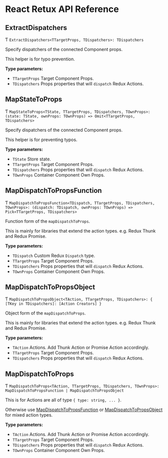 # React Retux API Reference

## ExtractDispatchers

Ƭ `ExtractDispatchers<TTargetProps, TDispatchers>: TDispatchers`

Specify dispatchers of the connected Component props.

This helper is for typo prevention.

**Type parameters:**

- `TTargetProps` Target Component Props.
- `TDispatchers` Props properties that will `dispatch` Redux Actions.


## MapStateToProps

Ƭ `MapStateToProps<TState, TTargetProps, TDispatchers, TOwnProps>: (state: TState, ownProps: TOwnProps) => Omit<TTargetProps, TDispatchers>`

Specify dispatchers of the connected Component props.

This helper is for preventing typos.

**Type parameters:**

- `TState` Store state.
- `TTargetProps` Target Component Props.
- `TDispatchers` Props properties that will `dispatch` Redux Actions.
- `TOwnProps` Container Component Own Props.

## MapDispatchToPropsFunction

Ƭ `MapDispatchToPropsFunction<TDispatch, TTargetProps, TDispatchers, TOwnProps>: (dispatch: TDispatch, ownProps: TOwnProps) => Pick<TTargetProps, TDispatchers>`

Function form of the `mapDispatchToProps`.

This is mainly for libraries that extend the action types.
e.g. Redux Thunk and Redux Promise.

**Type parameters:**

- `TDispatch` Custom Redux `Dispatch` type.
- `TTargetProps` Target Component Props.
- `TDispatchers` Props properties that will `dispatch` Redux Actions.
- `TOwnProps` Container Component Own Props.

## MapDispatchToPropsObject

Ƭ `MapDispatchToPropsObject<TAction, TTargetProps, TDispatchers>: { [TKey in TDispatchers]: [Action Creators] }`

Object form of the `mapDispatchToProps`.

This is mainly for libraries that extend the action types.
e.g. Redux Thunk and Redux Promise.

**Type parameters:**

- `TAction` Actions. Add Thunk Action or Promise Action accordingly.
- `TTargetProps` Target Component Props.
- `TDispatchers` Props properties that will `dispatch` Redux Actions.

## MapDispatchToProps

Ƭ `MapDispatchToProps<TAction, TTargetProps, TDispatchers, TOwnProps>: MapDispatchToPropsFunction | MapDispatchToPropsObject`

This is for Actions are all of type `{ type: string, ... }`.

Otherwise use [MapDispatchToPropsFunction](#mapdispatchtopropsfunction) or [MapDispatchToPropsObject](#mapdispatchtopropsobject) for mixed action types.

**Type parameters:**

- `TAction` Actions. Add Thunk Action or Promise Action accordingly.
- `TTargetProps` Target Component Props.
- `TDispatchers` Props properties that will `dispatch` Redux Actions.
- `TOwnProps` Container Component Own Props.
